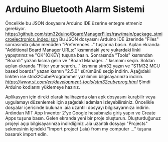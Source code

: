 # Arduino Bluetooth Alarm Sistemi

Öncelikle bu JSON dosyasını Arduino IDE üzerine entegre etmeniz gerekiyor.
https://github.com/stm32duino/BoardManagerFiles/raw/main/package_stmicroelectronics_index.json
Bu JSON dosyasını Arduino IDE üzerinde "Files" sonrasında çıkan menüden "Preferences..." tuşlarına basın.
Açılan ekranda "Additional Board Manager URLs:" kısmındaki yere yukardaki linki yapıştırınız ve "OK"(OKEY) tuşuna basın.
Sonrasında "Tools" kısmından "Board:" yazan kısma gelin ve "Board Manager..." kısmnını seçin.
Soldan açılan ekranda "Filter your search..." kısmına stm32 yazın ve "STM32 MCU based boards" yazan kısmın "2.5.0" sürümünü seçip indirin.
Aşağıdaki linkten ise stm32CubeProgrammer yazılımını bilgisayarınıza indirin.
*https://www.st.com/en/development-tools/stm32cubeprog.html*
Şimdi Arduino kodlarını yüklemeye hazırız.


Aplikasyon için direkt olarak halihazırda olan apk dosyasını kurabilir veya uygulamayı düzenlemek için aşağıdaki adımları izleyebilirsiniz.
Öncelikle dosyalar içerisinde bulunan .aia uzantılı dosyayı bilgisayarınıza indirin.
Ardından MIT App Inventor 2'ye Google hesabınızla giriş yapın ve Create Apps tuşuna basın. 
Gelen ekranda yeni bir proje oluşturun. 
Oluşturduğunuz projeyi açıp bilgisayarınıza indirdiğiniz .aia uzantılı dosyayı "Projects" sekmesinin içindeki "Import project (.aia) from my computer ..." tuşuna basarak import edin.
